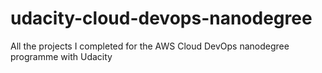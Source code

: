 # udacity-cloud-devops-nanodegree
All the projects I completed for the AWS Cloud DevOps nanodegree programme with Udacity
